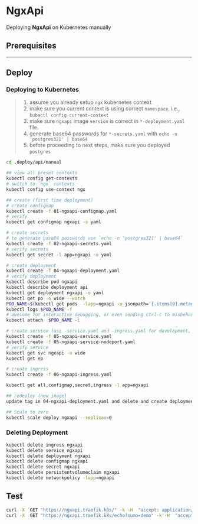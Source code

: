 # NgxApi

Deploying **NgxApi** on Kubernetes manually

## Prerequisites

---

## Deploy

### Deploying to Kubernetes

> 1. assume you already setup `ngx` kubernetes context
> 2. make sure you current context is using correct `namespace`. i.e., `kubectl config current-context`
> 3. make sure `ngxapi` image `version` is correct in `*-deployment.yaml` file.
> 4. generate base64 passwords for `*-secrets.yaml` with `echo -n 'postgres321' | base64`
> 5. before proceeding to next steps, make sure you deployed `postgres`

```bash
cd .deploy/api/manual

## view all preset contexts
kubectl config get-contexts
# switch to `ngx` contexts
kubectl config use-context ngx

## create (first time deployment)
# create configmap
kubectl create -f 01-ngxapi-configmap.yaml
# verify
kubectl get configmap ngxapi -o yaml

# create secrets
# to generate base64 passwords use `echo -n 'postgres321' | base64`
kubectl create -f 02-ngxapi-secrets.yaml
# verify secrets
kubectl get secret -l app=ngxapi -o yaml

# create deployment
kubectl create -f 04-ngxapi-deployment.yaml
# verify deployment
kubectl describe pod ngxapi
kubectl describe deployment api
kubectl get deployment ngxapi -o yaml
kubectl get po -o wide --watch
POD_NAME=$(kubectl get pods  -lapp=ngxapi -o jsonpath='{.items[0].metadata.name}')
kubectl logs $POD_NAME -f
# awesome for interactive debugging, or even sending ctrl-c to misbehaving app
kubectl attach  $POD_NAME -i

# create service (use -service.yaml and -ingress.yaml for development, -nodeport.yaml for prod)
kubectl create -f 05-ngxapi-service.yaml
kubectl create -f 05-ngxapi-service-nodeport.yaml
# verify service
kubectl get svc ngxapi -o wide
kubectl get ep

# create ingress
kubectl create -f 06-ngxapi-ingress.yaml

kubectl get all,configmap,secret,ingress -l app=ngxapi

## redeploy (new image)
update tag in 04-ngxapi-deployment.yaml and delete and create deployment again.

## Scale to zero
kubectl scale deploy ngxapi --replicas=0
```

### Deleting Deployment

```bash
kubectl delete ingress ngxapi
kubectl delete service ngxapi
kubectl delete deployment ngxapi
kubectl delete configmap ngxapi
kubectl delete secret ngxapi
kubectl delete persistentvolumeclaim ngxapi
kubectl delete networkpolicy -lapp=ngxapi
```

## Test

```bash
curl -X  GET "https://ngxapi.traefik.k8s/" -k -H  "accept: application/json"
curl -X  GET "https://ngxapi.traefik.k8s/echo?sumo=demo" -k -H  "accept: application/json"
```
